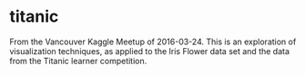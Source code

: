 # titanic
From the Vancouver Kaggle Meetup of 2016-03-24. This is an exploration of visualization techniques, as applied to the Iris Flower data set and the data from the Titanic learner competition.
